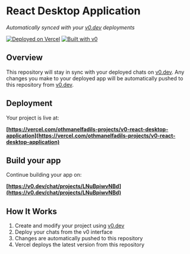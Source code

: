 # React Desktop Application

*Automatically synced with your [v0.dev](https://v0.dev) deployments*

[![Deployed on Vercel](https://img.shields.io/badge/Deployed%20on-Vercel-black?style=for-the-badge&logo=vercel)](https://vercel.com/othmanelfadils-projects/v0-react-desktop-application)
[![Built with v0](https://img.shields.io/badge/Built%20with-v0.dev-black?style=for-the-badge)](https://v0.dev/chat/projects/LNuBpiwvNBd)

## Overview

This repository will stay in sync with your deployed chats on [v0.dev](https://v0.dev).
Any changes you make to your deployed app will be automatically pushed to this repository from [v0.dev](https://v0.dev).

## Deployment

Your project is live at:

**[https://vercel.com/othmanelfadils-projects/v0-react-desktop-application](https://vercel.com/othmanelfadils-projects/v0-react-desktop-application)**

## Build your app

Continue building your app on:

**[https://v0.dev/chat/projects/LNuBpiwvNBd](https://v0.dev/chat/projects/LNuBpiwvNBd)**

## How It Works

1. Create and modify your project using [v0.dev](https://v0.dev)
2. Deploy your chats from the v0 interface
3. Changes are automatically pushed to this repository
4. Vercel deploys the latest version from this repository